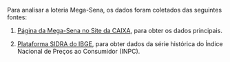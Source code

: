   Para analisar a loteria Mega-Sena, os dados foram coletados das seguintes fontes: 
  
  1) [Página da Mega-Sena no Site da CAIXA](http://loterias.caixa.gov.br/wps/portal/loterias/landing/megasena), para obter os dados principais.
  
  2) [Plataforma SIDRA do IBGE](https://sidra.ibge.gov.br/tabela/1736), para obter dados da série histórica do Índice Nacional de Preços ao Consumidor (INPC).
